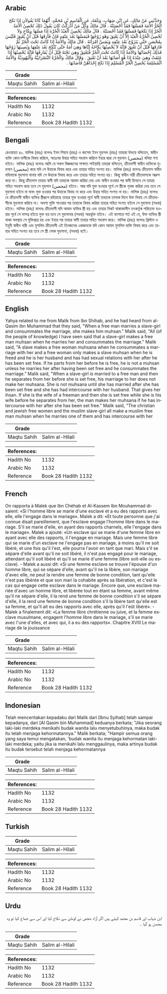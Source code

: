 ## Arabic


<div dir="rtl" lang="ar" style={{fontSize:'larger',backgroundColor:'#f8f9fa',padding:20}}>
وَحَدَّثَنِي عَنْ مَالِكٍ، عَنِ ابْنِ شِهَابٍ، وَبَلَغَهُ، عَنِ الْقَاسِمِ بْنِ مُحَمَّدٍ، أَنَّهُمَا كَانَا يَقُولاَنِ إِذَا نَكَحَ الْحُرُّ الأَمَةَ فَمَسَّهَا فَقَدْ أَحْصَنَتْهُ ‏.‏ قَالَ مَالِكٌ وَكُلُّ مَنْ أَدْرَكْتُ كَانَ يَقُولُ ذَلِكَ تُحْصِنُ الأَمَةُ الْحُرَّ إِذَا نَكَحَهَا فَمَسَّهَا فَقَدْ أَحْصَنَتْهُ ‏.‏ قَالَ مَالِكٌ يُحْصِنُ الْعَبْدُ الْحُرَّةَ إِذَا مَسَّهَا بِنِكَاحٍ وَلاَ تُحْصِنُ الْحُرَّةُ الْعَبْدَ إِلاَّ أَنْ يَعْتِقَ وَهُوَ زَوْجُهَا فَيَمَسَّهَا بَعْدَ عِتْقِهِ فَإِنْ فَارَقَهَا قَبْلَ أَنْ يَعْتِقَ فَلَيْسَ بِمُحْصَنٍ حَتَّى يَتَزَوَّجَ بَعْدَ عِتْقِهِ وَيَمَسَّ امْرَأَتَهُ ‏.‏ قَالَ مَالِكٌ وَالأَمَةُ إِذَا كَانَتْ تَحْتَ الْحُرِّ ثُمَّ فَارَقَهَا قَبْلَ أَنْ تَعْتِقَ فَإِنَّهُ لاَ يُحْصِنُهَا نِكَاحُهُ إِيَّاهَا وَهِيَ أَمَةٌ حَتَّى تُنْكَحَ بَعْدَ عِتْقِهَا وَيُصِيبَهَا زَوْجُهَا فَذَلِكَ إِحْصَانُهَا وَالأَمَةُ إِذَا كَانَتْ تَحْتَ الْحُرِّ فَتَعْتِقُ وَهِيَ تَحْتَهُ قَبْلَ أَنْ يُفَارِقَهَا فَإِنَّهُ يُحْصِنُهَا إِذَا عَتَقَتْ وَهِيَ عِنْدَهُ إِذَا هُوَ أَصَابَهَا بَعْدَ أَنْ تَعْتِقَ ‏.‏ وَقَالَ مَالِكٌ وَالْحُرَّةُ النَّصْرَانِيَّةُ وَالْيَهُودِيَّةُ وَالأَمَةُ الْمُسْلِمَةُ يُحْصِنَّ الْحُرَّ الْمُسْلِمَ إِذَا نَكَحَ إِحْدَاهُنَّ فَأَصَابَهَا ‏.‏
</div>
<div style={{backgroundColor:'#f8f9fa',padding:20, marginBottom: 10}}><table> <thead> <tr> <th>Grade</th> <th></th> </tr> </thead> <tbody> <tr><td>Maqtu Sahih</td><td>Salim al-Hilali</td></tr></tbody></table><table> <thead> <tr> <th>References:</th> <th></th> </tr> </thead> <tbody><tr><td>Hadith No</td><td>1132</td></tr><tr><td>Arabic No</td><td>1132</td></tr><tr><td>Reference</td><td>Book 28 Hadith 1132</td></tr></tbody></table></div>

## Bengali


<div dir="ltr" lang="bn" style={{fontSize:'larger',backgroundColor:'#f8f9fa',padding:20}}>
রেওয়ায়ত ৪০. মালিক (রহঃ) বলেনঃ ইবন শিহাব (রহঃ) ও কাসেম ইবন মুহম্মদ (রহঃ) তাহারা উভয়ে বলিতেন, স্বাধীন ব্যক্তি কোন দাসীকে বিবাহ করিলে, অতঃপর উহার সহিত সহবাস করিলে ইহার দ্বারা সে মুহসান (محصن) বলিয়া গণ্য হইবে। মালিক (রহঃ) বলেনঃ আমি যে সকল বিজ্ঞজনের সাক্ষাত পাইয়াছি তাহারা বলিতেন, ক্রীতদাসী স্বাধীন ব্যক্তিকে মুহসান (محصن) করে যদি সে উহাকে বিবাহ করে এবং তাহার সহিত সংগত হয়। মালিক (রহঃ) বলেনঃ ক্রীতদাস স্বাধীন মহিলাকে মুহসানা বানায় যদি সে উহাকে বিবাহ করে এবং তাহার সহিত সংগত হয়। কিন্তু স্বাধীন নারী ক্রীতদাসকে অদ্রুপ করে না। কিন্তু ক্রীতদাস তাহার স্বামী যদি তাহাকে আযাদ করিয়া দেয় এবং স্বাধীন হওয়ার পর স্বামী হিসাবে সে তাহার সহিত সহবাস করে তবে সে মুহসান (محصن) হইবে। আর যদি মুক্ত হওয়ার পূর্বে সে স্ত্রীকে পৃথক করিয়া দেয় তবে সে মুহসানা হইবে না যাবৎ মুক্ত হওয়ার পর উহাকে বিবাহ না করে এবং উহার সহিত সংগত না হয়। মালিক (রহঃ) বলেনঃ যে ক্রীতদাসী স্বাধীন ব্যক্তির স্ত্রীরূপে রহিয়াছে তাহার মুক্ত হওয়ার পূর্বে স্বামী তাহাকে তালাক দিলে উক্ত বিবাহ সে ক্রীতদাসীকে মুহসানা করিবে না। অবশ্য মুক্তি পাওয়ার পর তাহাকে বিবাহ করিয়া তাহার সহিত সংগত হইলে সে মুহসানা (সধবা) হইবে। মালিক (রহঃ) বলেনঃ ক্রীতদাসী যদি আযাদ ব্যক্তির স্ত্রী হয় এবং তাহার নিকট থাকাকালীন তৎকর্তৃক পরিত্যক্ত হওয়ার পূর্বে সে দাসত্ব হইতে মুক্ত হয় তবে সে মুহসানার (সধবা) অন্তর্ভুক্ত হইবে। এই ব্যাপারে শর্ত এই যে, উক্ত ব্যক্তির স্ত্রী থাকা অবস্থায় সে মুক্তিপ্রাপ্ত হয় এবং ইহার পর তাহার স্বামী তাহার সহিত সহবাস করে। মালিক (রহঃ) বলেনঃ খ্রিস্টান ও ইহুদী স্বাধীন নারী এবং মুসলিম ক্রীতদাসী এই তিনজনের একজনকে যদি কোন আযাদ মুসলিম ব্যক্তি বিবাহ করে এবং তাহার সহিত সংগত হয় তবে সে স্ত্রী লোক মুহসানা, (সধবা) হইে।
</div>
<div style={{backgroundColor:'#f8f9fa',padding:20, marginBottom: 10}}><table> <thead> <tr> <th>Grade</th> <th></th> </tr> </thead> <tbody> <tr><td>Maqtu Sahih</td><td>Salim al-Hilali</td></tr></tbody></table><table> <thead> <tr> <th>References:</th> <th></th> </tr> </thead> <tbody><tr><td>Hadith No</td><td>1132</td></tr><tr><td>Arabic No</td><td>1132</td></tr><tr><td>Reference</td><td>Book 28 Hadith 1132</td></tr></tbody></table></div>

## English


<div dir="ltr" lang="en" style={{fontSize:'larger',backgroundColor:'#f8f9fa',padding:20}}>
Yahya related to me from Malik from Ibn Shihab, and he had heard from al-Qasim ibn Muhammad that they said, "When a free man marries a slave-girl and consummates the marriage, she makes him muhsan." Malik said, "All (of the people of knowledge) I have seen said that a slave-girl makes a free man muhsan when he marries her and consummates the marriage." Malik said, "A slave makes a free woman muhsana when he consummates a marriage with her and a free woman only makes a slave muhsan when he is freed and he is her husband and has had sexual relations with her after he has been set free. If he parts from her before he is free, he is not a muhsan unless he marries her after having been set free and he consummates the marriage." Malik said, "When a slave-girl is married to a free man and then he separates from her before she is set free, his marriage to her does not make her muhsana. She is not muhsana until she has married after she has been set free and she has had intercourse with her husband. That gives her ihsan. If she is the wife of a freeman and then she is set free while she is his wife before he separates from her, the man makes her muhsana if he has intercourse with her after she has been set free." Malik said, "The christian and jewish free women and the muslim slave-girl all make a muslim free man muhsan when he marries one of them and has intercourse with her
</div>
<div style={{backgroundColor:'#f8f9fa',padding:20, marginBottom: 10}}><table> <thead> <tr> <th>Grade</th> <th></th> </tr> </thead> <tbody> <tr><td>Maqtu Sahih</td><td>Salim al-Hilali</td></tr></tbody></table><table> <thead> <tr> <th>References:</th> <th></th> </tr> </thead> <tbody><tr><td>Hadith No</td><td>1132</td></tr><tr><td>Arabic No</td><td>1132</td></tr><tr><td>Reference</td><td>Book 28 Hadith 1132</td></tr></tbody></table></div>

## French


<div dir="ltr" lang="fr" style={{fontSize:'larger',backgroundColor:'#f8f9fa',padding:20}}>
On rapporta à Malek que Ibn Chéhab et Al-Kassem Ibn Mouhammad disaient: «Si l'homme libre se marie d'une esclave et a eu des rapports avec elle, elle l'engage dans le mariage». Malek a dit: «Et toute personne que j'ai connue disait pareillement, que l'esclave engage l'homme libre dans le mariage. S'il se marie d'elle, en ayant des rapports charnels, elle l'engage dans le mariage». Malek a ajouté: «Un esclave qui se marie d'une femme libre en ayant avec elle des rapports, il l'engage en mariage. Mais une femme libre qui se marie d'un esclave ne l'engage pas en mariage, à moins qu'il ne soit libéré, et une fois qu'il l'est, elle pourra l'avoir en tant que mari. Mais s'il se sépare d'elle avant qu'il ne soit libéré, il n'est pas engagé pour le mariage, attendant qu'il soit libéré et qu'il se marie d'une femme (libre soit-elle ou esclave). - Malek a aussi dit: «Si une femme esclave se trouve l'épouse d'un homme libre, qui se sépare d'elle, avant qu'il ne la libère, son mariage d'avec elle, ne peut la rendre une femme de bonne condition, tant qu'elle n'est pas libérée et que son mari la cohabite après sa libération, et c'est le cas qui engage cette esclave dans le mariage. Encore que, une esclave mariée d'avec un homme libre, et libérée tout en étant sa femme, avant même qu'il ne sépare d'elle, il la rend une femme de bonne condition s'il se sépare d'elle, il la rend une femme de bonne condition s'il la libère tant qu'elle est sa femme, et qu'il ait eu des rapports avec elle, après qu'il l'eût libéré». - Malek a finalement dit: «La femme libre chrétienne ou juive, et la femme esclave musulmane, engagent l'homme libre dans le mariage, s'il se marie avec l'une d'elles, et avec qui, il a eu des rapports». Chapitre XVIII Le mariage de la jouissance
</div>
<div style={{backgroundColor:'#f8f9fa',padding:20, marginBottom: 10}}><table> <thead> <tr> <th>Grade</th> <th></th> </tr> </thead> <tbody> <tr><td>Maqtu Sahih</td><td>Salim al-Hilali</td></tr></tbody></table><table> <thead> <tr> <th>References:</th> <th></th> </tr> </thead> <tbody><tr><td>Hadith No</td><td>1132</td></tr><tr><td>Arabic No</td><td>1132</td></tr><tr><td>Reference</td><td>Book 28 Hadith 1132</td></tr></tbody></table></div>

## Indonesian


<div dir="ltr" lang="id" style={{fontSize:'larger',backgroundColor:'#f8f9fa',padding:20}}>
Telah menceritakan kepadaku dari Malik dari [Ibnu Syihab] telah sampai kepadanya, dari [Al Qasim bin Muhammad] keduanya berkata; "Jika seorang laki-laki merdeka menikahi budak wanita lalu menyetubuhinya, maka budak itu telah menjaga kehormatannya." Malik berkata; "Hampir semua orang yang saya temui mengatakan, 'budak wanita itu menjaga kehormatan laki-laki merdeka; yaitu jika ia menikahi lalu menggaulinya, maka artinya budak itu budak tersebut telah menjaga kehormatannya
</div>
<div style={{backgroundColor:'#f8f9fa',padding:20, marginBottom: 10}}><table> <thead> <tr> <th>Grade</th> <th></th> </tr> </thead> <tbody> <tr><td>Maqtu Sahih</td><td>Salim al-Hilali</td></tr></tbody></table><table> <thead> <tr> <th>References:</th> <th></th> </tr> </thead> <tbody><tr><td>Hadith No</td><td>1132</td></tr><tr><td>Arabic No</td><td>1132</td></tr><tr><td>Reference</td><td>Book 28 Hadith 1132</td></tr></tbody></table></div>

## Turkish


<div dir="ltr" lang="tr" style={{fontSize:'larger',backgroundColor:'#f8f9fa',padding:20}}>

</div>
<div style={{backgroundColor:'#f8f9fa',padding:20, marginBottom: 10}}><table> <thead> <tr> <th>Grade</th> <th></th> </tr> </thead> <tbody> <tr><td>Maqtu Sahih</td><td>Salim al-Hilali</td></tr></tbody></table><table> <thead> <tr> <th>References:</th> <th></th> </tr> </thead> <tbody><tr><td>Hadith No</td><td>1132</td></tr><tr><td>Arabic No</td><td>1132</td></tr><tr><td>Reference</td><td>Book 28 Hadith 1132</td></tr></tbody></table></div>

## Urdu


<div dir="rtl" lang="ur" style={{fontSize:'larger',backgroundColor:'#f8f9fa',padding:20}}>
ابن شہاب اور قاسم بن محمد کہتے ہیں اگر آزاد شخص نے لونڈی سے نکاح کیا اور اس سے جماع کیا تو وہ محصن ہو گیا ۔
</div>
<div style={{backgroundColor:'#f8f9fa',padding:20, marginBottom: 10}}><table> <thead> <tr> <th>Grade</th> <th></th> </tr> </thead> <tbody> <tr><td>Maqtu Sahih</td><td>Salim al-Hilali</td></tr></tbody></table><table> <thead> <tr> <th>References:</th> <th></th> </tr> </thead> <tbody><tr><td>Hadith No</td><td>1132</td></tr><tr><td>Arabic No</td><td>1132</td></tr><tr><td>Reference</td><td>Book 28 Hadith 1132</td></tr></tbody></table></div>
